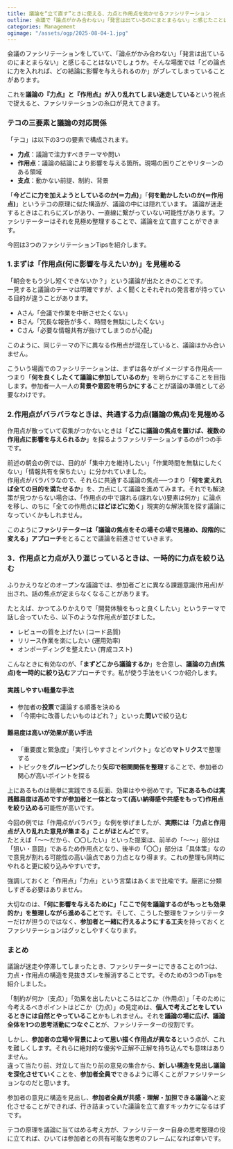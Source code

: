 ```yaml
---
title: 議論を“立て直す”ときに使える、力点と作用点を効かせるファシリテーション
outline: 会議で「論点がかみ合わない」「発言は出ているのにまとまらない」と感じたことはありませんか？ そんなとき、議論の構造を「テコの原理」になぞらえて捉え直すことで、力点と作用点のズレに気づき、議論を立て直すヒントが見えてきます。
categories: Management
ogimage: "/assets/ogp/2025-08-04-1.jpg"
---
```


会議のファシリテーションをしていて、「論点がかみ合わない」「発言は出ているのにまとまらない」と感じることはないでしょうか。そんな場面では「どの論点に力を入れれば、どの結論に影響を与えられるのか」がブレてしまっていることがあります。

これを**議論の『力点』と『作用点』が入り乱れてしまい迷走している**という視点で捉えると、ファシリテーションの糸口が見えてきます。


### テコの三要素と議論の対応関係

「テコ」は以下の3つの要素で構成されます。

* **力点**：議論で注力すべきテーマや問い
* **作用点**：議論の結論により影響を与える箇所。現場の困りごとやリターンのある領域
* **支点**：動かない前提、制約、背景

「**今どこに力を加えようとしているのか(＝力点)**」「**何を動かしたいのか(＝作用点)**」というテコの原理に似た構造が、議論の中には隠れています。
議論が迷走するときはこれらにズレがあり、一直線に繋がっていない可能性があります。ファシリテーターはそれを見極め整理することで、議論を立て直すことができます。

今回は3つのファシリテーションTipsを紹介します。


### 1.まずは「作用点(何に影響を与えたいか)」を見極める

「朝会をもう少し短くできないか？」という議論が出たときのことです。  
一見すると議論のテーマは明確ですが、よく聞くとそれぞれの発言者が持っている目的が違うことがあります。

* Aさん「会議で作業を中断させたくない」
* Bさん「冗長な報告が多く、時間を無駄にしたくない」
* Cさん「必要な情報共有が抜けてしまうのが心配」

このように、同じテーマの下に異なる作用点が混在していると、議論はかみ合いません。

こういう場面でのファシリテーションは、まずは各々がイメージする作用点──つまり「**何を良くしたくて議論に参加しているのか**」を明らかにすることを目指します。参加者一人一人の**背景や意図を明らかにする**ことが議論の準備として必要なわけです。


### 2.作用点がバラバラなときは、共通する力点(議論の焦点)を見極める

作用点が散っていて収集がつかないときは「**どこに議論の焦点を置けば、複数の作用点に影響を与えられるか**」を探るようファシリテーションするのが1つの手です。

前述の朝会の例では、目的が「集中力を維持したい」「作業時間を無駄にしたくない」「情報共有を保ちたい」に分かれていました。  
作用点がバラバラなので、それらに共通する議論の焦点──つまり「**何を変えれば全ての目的を満たせるか**」を、力点にして議論を進めてみます。それでも解決策が見つからない場合は、「作用点の中で譲れる(譲れない)要素は何か」に論点を移し、のちに「全ての作用点に**ほどほどに効く**」現実的な解決策を探す議論になっていくかもしれません。

このように**ファシリテーターは「議論の焦点をその場その場で見極め、段階的に変える」アプローチ**をとることで議論を前進させていきます。


### 3．作用点と力点が入り混じっているときは、一時的に力点を絞り込む

ふりかえりなどのオープンな議論では、参加者ごとに異なる課題意識(作用点)が出され、話の焦点が定まらなくなることがあります。

たとえば、かつてふりかえりで「開発体験をもっと良くしたい」というテーマで話し合っていたら、以下のような作用点が並びました。

* レビューの質を上げたい (コード品質)
* リリース作業を楽にしたい (運用効率)
* オンボーディングを整えたい (育成コスト)

こんなときに有効なのが、「**まずどこから議論するか**」を合意し、**議論の力点(焦点)を一時的に絞り込む**アプローチです。私が使う手法をいくつか紹介します。

#### 実践しやすい軽量な手法

- 参加者の**投票**で議論する順番を決める
- 「今期中に改善したいものはどれ？」といった**問い**で絞り込む

#### 難易度は高いが効果が高い手法

- 「重要度と緊急度」「実行しやすさとインパクト」などの**マトリクス**で整理する
- トピックを**グルーピング**したり**矢印で相関関係を整理**することで、参加者の関心が高いポイントを探る

上にあるものは簡単に実践できる反面、効果はやや弱めです。**下にあるものは実践難易度は高めですが参加者と一体となって(高い納得感や共感をもって)作用点を絞り込める**可能性が高いです。

今回の例では「作用点がバラバラ」な例を挙げましたが、**実際には「力点と作用点が入り乱れた意見が集まる」ことがほとんど**です。  
たとえば「〜〜だから、〇〇したい」といった提案は、前半の「〜〜」部分は「狙い・意図」であるため作用点となり、後半の「〇〇」部分は「具体策」なので意見が割れる可能性の高い論点であり力点となり得ます。これの整理も同時にやれると更に絞り込みやすいです。

強調しておくと「作用点」「力点」という言葉はあくまで比喩です。厳密に分類しすぎる必要はありません。

大切なのは、**「何に影響を与えるために」「ここで何を議論するのがもっとも効果的か」を整理しながら進めること**です。そして、こうした整理をファシリテーターだけが担うのではなく、**参加者と一緒に行えるようにする工夫**を持っておくとファシリテーションはグッとしやすくなります。


### まとめ

議論が迷走や停滞してしまったとき、ファシリテーターにできることの1つは、力点・作用点の構造を見抜きズレを解消することです。そのための3つのTipsを紹介しました。

「制約が何か（支点）」「効果を出したいところはどこか（作用点）」「そのために今考えるべきポイントはどこか（力点）」の見定めは、**個人で考えごとをしているときには自然とやっていること**かもしれません。それを**議論の場に広げ、議論全体を1つの思考活動につなぐこと**が、ファシリテーターの役割です。

しかし、**参加者の立場や背景によって思い描く作用点が異なる**という点が、これを難しくします。それらに絶対的な優劣や正解不正解を持ち込んでも意味はありません。  
違って当たり前、対立して当たり前の意見の集合から、**新しい構造を見出し議論を深化させていく**ことを、**参加者全員で**できるように導くことがファシリテーションなのだと思います。

参加者の意見に構造を見出し、**参加者全員が共感・理解・加担できる議論**へと変化させることができれば、行き詰まっていた議論を立て直すキッカケになるはずです。

テコの原理を議論に当てはめる考え方が、ファシリテーター自身の思考整理の役に立てれば、ひいては参加者との共有可能な思考のフレームになれば幸いです。